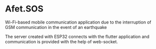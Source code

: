 # Afet.SOS
Wi-Fi-based mobile communication application due to the interruption of GSM communication in the event of an earthquake

The server created with ESP32 connects with the flutter application and communication is provided with the help of web-socket.
